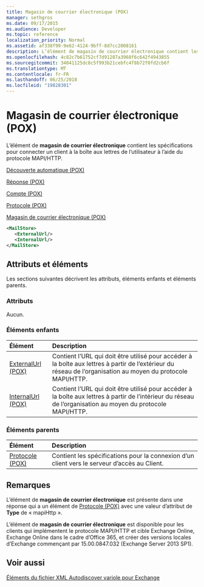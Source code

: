 ```yaml
---
title: Magasin de courrier électronique (POX)
manager: sethgros
ms.date: 09/17/2015
ms.audience: Developer
ms.topic: reference
localization_priority: Normal
ms.assetid: af338f99-9e62-4124-9bff-8d7cc2008161
description: L’élément de magasin de courrier électronique contient les spécifications pour connecter un client à la boîte aux lettres de l’utilisateur à l’aide du protocole MAPI/HTTP.
ms.openlocfilehash: 4c82c7b61752cf7d91287a3968f6c642f4943855
ms.sourcegitcommit: 34041125dc8c5f993b21cebfc4f8b72f0fd2cb6f
ms.translationtype: MT
ms.contentlocale: fr-FR
ms.lasthandoff: 06/25/2018
ms.locfileid: "19828301"
---
```

# <a name="mailstore-pox"></a>Magasin de courrier électronique (POX)

L’élément de **magasin de courrier électronique** contient les spécifications pour connecter un client à la boîte aux lettres de l’utilisateur à l’aide du protocole MAPI/HTTP. 
  
[Découverte automatique (POX)](autodiscover-pox.md)
  
[Réponse (POX)](response-pox.md)
  
[Compte (POX)](account-pox.md)
  
[Protocole (POX)](protocol-pox.md)
  
[Magasin de courrier électronique (POX)](mailstore-pox.md)
  
```XML
<MailStore>
   <ExternalUrl/>
   <InternalUrl/>
</MailStore>
```

## <a name="attributes-and-elements"></a>Attributs et éléments

Les sections suivantes décrivent les attributs, éléments enfants et éléments parents.
  
### <a name="attributes"></a>Attributs

Aucun.
  
### <a name="child-elements"></a>Éléments enfants

|**Élément**|**Description**|
|:-----|:-----|
|[ExternalUrl (POX)](externalurl-pox.md) <br/> |Contient l’URL qui doit être utilisé pour accéder à la boîte aux lettres à partir de l’extérieur du réseau de l’organisation au moyen du protocole MAPI/HTTP.  <br/> |
|[InternalUrl (POX)](internalurl-pox.md) <br/> |Contient l’URL qui doit être utilisé pour accéder à la boîte aux lettres à partir de l’intérieur du réseau de l’organisation au moyen du protocole MAPI/HTTP.  <br/> |
   
### <a name="parent-elements"></a>Éléments parents

|**Élément**|**Description**|
|:-----|:-----|
|[Protocole (POX)](protocol-pox.md) <br/> |Contient les spécifications pour la connexion d’un client vers le serveur d’accès au Client.  <br/> |
   
## <a name="remarks"></a>Remarques

L’élément de **magasin de courrier électronique** est présente dans une réponse qui a un élément de [Protocole (POX)](protocol-pox.md) avec une valeur d’attribut de **Type** de « mapiHttp ». 
  
L’élément de **magasin de courrier électronique** est disponible pour les clients qui implémentent le protocole MAPI/HTTP et cible Exchange Online, Exchange Online dans le cadre d’Office 365, et créer des versions locales d’Exchange commençant par 15.00.0847.032 (Exchange Server 2013 SP1). 
  
## <a name="see-also"></a>Voir aussi



[Éléments du fichier XML Autodiscover variole pour Exchange](pox-autodiscover-xml-elements-for-exchange.md)

